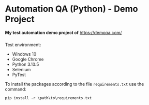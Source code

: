 # Automation QA (Python) - Demo Project
**My test automation demo project of** https://demoqa.com/
###
###
Test environment:
- Windows 10
- Google Chrome
- Python 3.10.5
- Selenium
- PyTest

To install the packages according to the file `requirements.txt` use the command: 
```
pip install -r \path\to\requirements.txt
```